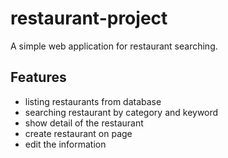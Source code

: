 # restaurant-project

A simple web application for restaurant searching.

## Features

- listing restaurants from database
- searching restaurant by category and keyword
- show detail of the restaurant
- create restaurant on page
- edit the information
